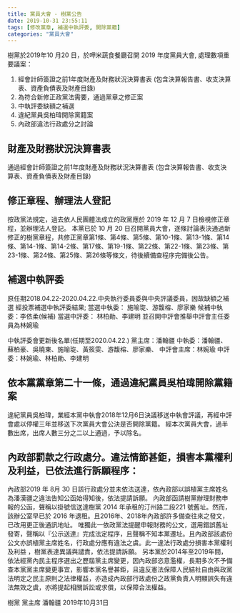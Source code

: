 ```yaml
---
title: 黨員大會 - 樹黨公告
date: 2019-10-31 23:55:11
tags: [修改黨章, 補選中執評委, 開除黨籍]
categories: "黨員大會"
---
```

樹黨於2019年10 月20 日，於呷米蔬食餐廳召開 2019 年度黨員大會, 處理數項重要議案：
1. 經會計師簽證之前1年度財產及財務狀況決算書表 (包含決算報告書、收支決算表、資產負債表及財產目錄)
2. 為符合新修正政黨法需要，通過黨章之修正案
3. 中執評委缺額之補選
4. 違紀黨員吳柏瑋開除黨籍案
5. 內政部違法行政處分之討論

<!-- more -->

## 財產及財務狀況決算書表

通過經會計師簽證之前1年度財產及財務狀況決算書表 (包含決算報告書、收支決算表、資產負債表及財產目錄)

## 修正章程、辦理法人登記

按政黨法規定，過去依人民團體法成立的政黨應於 2019 年 12 月 7 日檢視修正章程，並辦理法人登記。
本黨已於 10 月 20 日召開黨員大會，逐條討論表決通過新修正的樹黨章程，共修正黨章第1條、第4條、第5條、第10-1條、第13-1條、第14條、第14-1條、第14-2條、第17條、第19-1條、第22條、第22-1條、第23條、第23-1條、第24條、第25條、第26條等條文，待後續備查程序完備後公告。

## 補選中執評委

原任期2018.04.22-2020.04.22.中央執行委員委與中央評議委員，因故缺額之補選
經投票補選中執評委結果;
當選中執委： 施喻琁、游馥榕、廖家樂
候補中執委：李依柔(候補)
當選中評委： 林柏勛、李建明
並召開中評會推舉中評會主任委員為林婉瑜

中執評委會更新後名單(任期至2020.04.22.)
黨主席：潘翰疆
中執委：潘翰疆、蘇柏豪、吳曉東、施喻琁、黃筱雯、游馥榕、廖家樂、
中評會主席：林婉瑜
中評委：林婉瑜、林柏勛、李建明

## 依本黨黨章第二十一條，通過違紀黨員吳柏瑋開除黨籍案

違紀黨員吳柏瑋，業經本黨中執會2018年12月6日決議移送中執會評議，再經中評會處以停權三年並移送下次黨員大會公決是否開除黨籍。
經本次黨員大會，過半數出席，出席人數三分之二以上通過，予以除名。

## 內政部罰款之行政處分。違法情節甚鉅，損害本黨權利及利益，已依法進行訴願程序：

內政部2019 年 8月 30 日該行政處分並未依法送達，依內政部以誤植黨主席姓名為潘漢疆之違法告知公函始得知後，依法提請訴願。
內政部函請樹黨辦理財務申報的公函，聲稱以掛號信送達樹黨 2014 年承租的汀州路二段221 號舊址。然而，該辦公室早已於 2016 年退租。且2016年、2018年內政部許多備查往來之發文，已改用更正後通訊地址。
唯獨此一依政黨法提醒申報財務的公文，選用錯誤舊址發寄，聲稱以『公示送達』完成法定程序，且聲稱不知本黨遷址。且內政部該處份公文亦誤植黨主席姓名，行政處分應有違法之虞。此一違法行政處分損害本黨權利及利益 ，樹黨表達異議與譴責，依法提請訴願。
另本黨於2014年至2019年間，依法經黨內民主程序選出之歷屆黨主席變更，因內政部恣意濫權，長期多次不予備查本黨黨主席變更事宜，影響本黨名譽甚鉅，且違反憲法保障人民結社自由與政黨法明定之民主原則之法律權益，亦造成內政部行政處份之政黨負責人明顯誤失有違法無效之虞，亦將提起相關訴訟或求償，以保障合法權益。


樹黨 黨主席 潘翰疆
2019年10月31日
